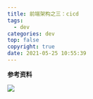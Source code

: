 ```yaml
---
title: 前端架构之三：cicd
tags:
  - dev
categories: dev
top: false
copyright: true
date: 2021-05-25 10:55:39
---
```


<!--more-->

**参考资料**
[]()

![](http://static.zhyjor.com/wexin.png)